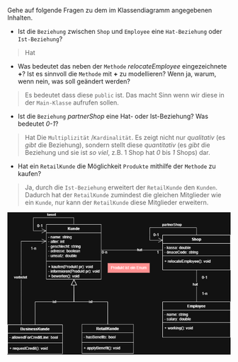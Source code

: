 ﻿Gehe auf folgende Fragen zu dem im Klassendiagramm angegebenen Inhalten.
* Ist die ``Beziehung`` zwischen ``Shop`` und ``Employee`` eine ``Hat-Beziehung`` oder ``Ist-Beziehung``?
> Hat

* Was bedeutet das neben der ``Methode`` *relocateEmployee* eingezeichnete **+**? Ist es sinnvoll die ``Methode`` mit **+** zu modellieren? Wenn ja, warum, wenn nein, was soll geändert werden?
> Es bedeutet dass diese ``public`` ist. Das macht Sinn wenn wir diese in der ``Main-Klasse`` aufrufen sollen. 

* Ist die ``Beziehung`` *partnerShop* eine Hat- oder Ist-Beziehung? Was bedeutet *0-1*?
> Hat
> Die ``Multiplizität`` /``Kardinalität``. Es zeigt nicht nur *qualitativ* (es *gibt* die Beziehung), sondern stellt diese *quantitativ* (es *gibt* die Beziehung und sie ist *so viel*, z.B. 1 Shop hat *0* bis *1* Shops) dar.

* Hat ein ``RetailKunde`` die Möglichkeit ``Produkte`` mithilfe der ``Methode``  zu kaufen?
> Ja, durch die ``Ist-Beziehung`` erweitert der ``RetailKunde`` den ``Kunden``. Dadurch hat der ``RetailKunde`` zumindest die gleichen Mitglieder wie ein ``Kunde``, nur kann der ``RetailKunde`` diese Mitglieder erweitern. 

![alt](../exam_dark.png)